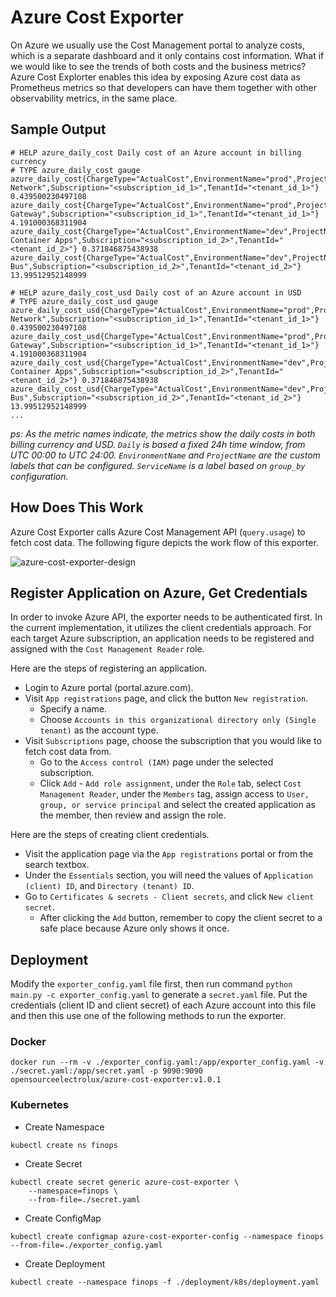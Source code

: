 # Azure Cost Exporter

On Azure we usually use the Cost Management portal to analyze costs, which is a separate dashboard and it only contains cost information. What if we would like to see the trends of both costs and the business metrics? Azure Cost Explorter enables this idea by exposing Azure cost data as Prometheus metrics so that developers can have them together with other observability metrics, in the same place.

## Sample Output

```
# HELP azure_daily_cost Daily cost of an Azure account in billing currency
# TYPE azure_daily_cost gauge
azure_daily_cost{ChargeType="ActualCost",EnvironmentName="prod",ProjectName="myproject",ServiceName="Virtual Network",Subscription="<subscription_id_1>",TenantId="<tenant_id_1>"} 0.439500230497108
azure_daily_cost{ChargeType="ActualCost",EnvironmentName="prod",ProjectName="myproject",ServiceName="VPN Gateway",Subscription="<subscription_id_1>",TenantId="<tenant_id_1>"} 4.191000368311904
azure_daily_cost{ChargeType="ActualCost",EnvironmentName="dev",ProjectName="myproject",ServiceName="Azure Container Apps",Subscription="<subscription_id_2>",TenantId="<tenant_id_2>"} 0.371846875438938
azure_daily_cost{ChargeType="ActualCost",EnvironmentName="dev",ProjectName="myproject",ServiceName="Service Bus",Subscription="<subscription_id_2>",TenantId="<tenant_id_2>"} 13.99512952148999

# HELP azure_daily_cost_usd Daily cost of an Azure account in USD
# TYPE azure_daily_cost_usd gauge
azure_daily_cost_usd{ChargeType="ActualCost",EnvironmentName="prod",ProjectName="myproject",ServiceName="Virtual Network",Subscription="<subscription_id_1>",TenantId="<tenant_id_1>"} 0.439500230497108
azure_daily_cost_usd{ChargeType="ActualCost",EnvironmentName="prod",ProjectName="myproject",ServiceName="VPN Gateway",Subscription="<subscription_id_1>",TenantId="<tenant_id_1>"} 4.191000368311904
azure_daily_cost_usd{ChargeType="ActualCost",EnvironmentName="dev",ProjectName="myproject",ServiceName="Azure Container Apps",Subscription="<subscription_id_2>",TenantId="<tenant_id_2>"} 0.371846875438938
azure_daily_cost_usd{ChargeType="ActualCost",EnvironmentName="dev",ProjectName="myproject",ServiceName="Service Bus",Subscription="<subscription_id_2>",TenantId="<tenant_id_2>"} 13.99512952148999
...
```

*ps: As the metric names indicate, the metrics show the daily costs in both billing currency and USD. `Daily` is based a fixed 24h time window, from UTC 00:00 to UTC 24:00. `EnvironmentName` and `ProjectName` are the custom labels that can be configured. `ServiceName` is a label based on `group_by` configuration.*

## How Does This Work

Azure Cost Exporter calls Azure Cost Management API (`query.usage`) to fetch cost data. The following figure depicts the work flow of this exporter.

![azure-cost-exporter-design](doc/images/azure-cost-exporter-design.png)

## Register Application on Azure, Get Credentials

In order to invoke Azure API, the exporter needs to be authenticated first. In the current implementation, it utilizes the client credentials approach. For each target Azure subscription, an application needs to be registered and assigned with the `Cost Management Reader` role.

Here are the steps of registering an application.

- Login to Azure portal (portal.azure.com).
- Visit `App registrations` page, and click the button `New registration`.
  - Specify a name.
  - Choose `Accounts in this organizational directory only (Single tenant)` as the account type.
- Visit `Subscriptions` page, choose the subscription that you would like to fetch cost data from.
  - Go to the `Access control (IAM)` page under the selected subscription.
  - Click `Add` - `Add role assignment`, under the `Role` tab, select `Cost Management Reader`, under the `Members` tag, assign access to `User, group, or service principal` and select the created application as the member, then review and assign the role.

Here are the steps of creating client credentials.

- Visit the application page via the `App registrations` portal or from the search textbox.
- Under the `Essentials` section, you will need the values of `Application (client) ID`, and `Directory (tenant) ID`.
- Go to `Certificates & secrets - Client secrets`, and click `New client secret`.
  - After clicking the `Add` button, remember to copy the client secret to a safe place because Azure only shows it once.

## Deployment

Modify the `exporter_config.yaml` file first, then run command `python main.py -c exporter_config.yaml` to generate a `secret.yaml` file. Put the credentials (client ID and client secret) of each Azure account into this file and then this use one of the following methods to run the exporter.

### Docker

```
docker run --rm -v ./exporter_config.yaml:/app/exporter_config.yaml -v ./secret.yaml:/app/secret.yaml -p 9090:9090 opensourceelectrolux/azure-cost-exporter:v1.0.1
```

### Kubernetes

- Create Namespace
```
kubectl create ns finops
```

- Create Secret
```
kubectl create secret generic azure-cost-exporter \
    --namespace=finops \
    --from-file=./secret.yaml
```

- Create ConfigMap
```
kubectl create configmap azure-cost-exporter-config --namespace finops --from-file=./exporter_config.yaml
```

- Create Deployment
```
kubectl create --namespace finops -f ./deployment/k8s/deployment.yaml
```